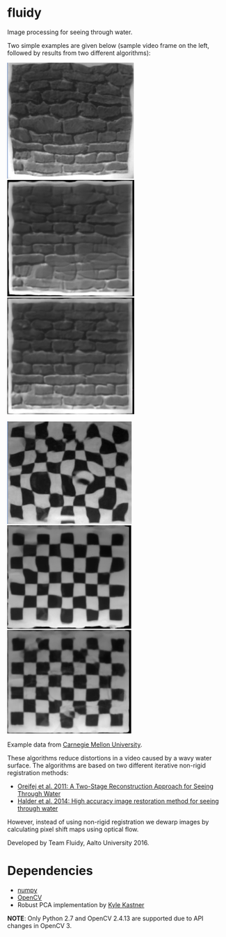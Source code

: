 # fluidy
Image processing for seeing through water.

Two simple examples are given below (sample video frame on the left, followed by results from two different algorithms):

![Sample frame](examples/brick_sample.png?raw=true) ![Oreifej result](examples/brick.jpg?raw=true) ![HTA result](examples/brick_hta.jpg?raw=true)

![Sample frame](examples/checkboard_sample.png?raw=true) ![Oreifej result](examples/checkboard.jpg?raw=true) ![HTA result](examples/checkboard_hta.jpg?raw=true)

Example data from [Carnegie Mellon University](http://www.cs.cmu.edu/~ILIM/projects/IM/water/research_water.html).

These algorithms reduce distortions in a video caused by a wavy water surface. The algorithms are based on two different iterative non-rigid registration methods:

* [Oreifej et al. 2011: A Two-Stage Reconstruction Approach for Seeing Through Water](http://www.cs.ucf.edu/~oreifej/papers/WATER_CVPR2011.pdf)
* [Halder et al. 2014: High accuracy image restoration method for seeing through water](http://proceedings.spiedigitallibrary.org/proceeding.aspx?articleid=1910348)

However, instead of using non-rigid registration we dewarp images by calculating pixel shift maps using optical flow.

Developed by Team Fluidy, Aalto University 2016.

# Dependencies
- [numpy](http://www.numpy.org/)
- [OpenCV](http://www.opencv.org/)
- Robust PCA implementation by [Kyle Kastner](http://kastnerkyle.github.io/posts/robust-matrix-decomposition/)

**NOTE**: Only Python 2.7 and OpenCV 2.4.13 are supported due to API changes in OpenCV 3.


